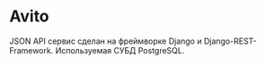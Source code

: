 <h1> Avito </h1>
JSON API сервис сделан на фреймворке Django и Django-REST-Framework. Используемая СУБД PostgreSQL.
